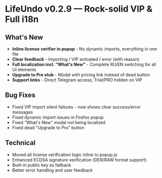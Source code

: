 # LifeUndo v0.2.9 — Rock-solid VIP & Full i18n

## What's New
- **Inline license verifier in popup** - No dynamic imports, everything in one file
- **Clear feedback** - Importing / VIP activated / error (with reason)
- **Full localization incl. "What's New"** - Complete RU/EN switching for all UI elements
- **Upgrade to Pro stub** - Modal with pricing link instead of dead button
- **Support links** - Direct Telegram access; Trial/PRO hidden on VIP

## Bug Fixes
- Fixed VIP import silent failures - now shows clear success/error messages
- Fixed dynamic import issues in Firefox popup
- Fixed "What's New" modal not being localized
- Fixed dead "Upgrade to Pro" button

## Technical
- Moved all license verification logic inline to popup.js
- Enhanced ECDSA signature verification (DER/RAW format support)
- Built-in public key as fallback
- Better error handling and user feedback





















